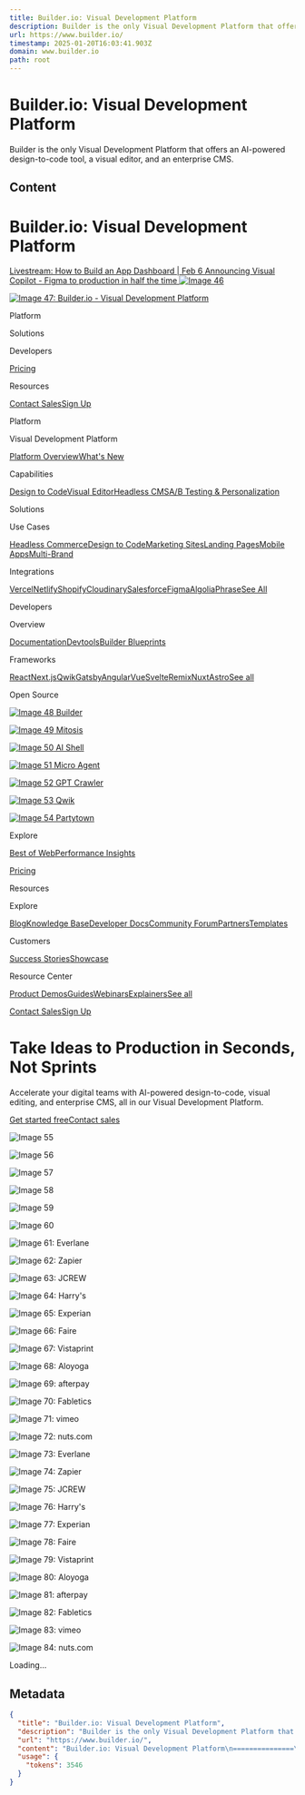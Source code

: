 ```yaml
---
title: Builder.io: Visual Development Platform
description: Builder is the only Visual Development Platform that offers an AI-powered design-to-code tool, a visual editor, and an enterprise CMS.
url: https://www.builder.io/
timestamp: 2025-01-20T16:03:41.903Z
domain: www.builder.io
path: root
---
```


# Builder.io: Visual Development Platform


Builder is the only Visual Development Platform that offers an AI-powered design-to-code tool, a visual editor, and an enterprise CMS.


## Content

Builder.io: Visual Development Platform
===============

[Livestream: How to Build an App Dashboard | Feb 6 Announcing Visual Copilot - Figma to production in half the time ![Image 46](https://cdn.builder.io/api/v1/image/assets%2FYJIGb4i01jvw0SRdL5Bt%2F298cf427a34f446ea00fd3985034c509?width=12)](https://www.builder.io/hub/webinars/builder-labs-app-dashboard)

[![Image 47: Builder.io - Visual Development Platform](https://cdn.builder.io/api/v1/image/assets%2FYJIGb4i01jvw0SRdL5Bt%2F160d3724e72b4f88af781e0887df5601?width=150)](https://www.builder.io/)

Platform

Solutions

Developers

[Pricing](https://www.builder.io/m/pricing)

Resources

[Contact Sales](https://www.builder.io/m/demo)[Sign Up](https://www.builder.io/content)

Platform

Visual Development Platform

[Platform Overview](https://www.builder.io/visual-development-platform)[What's New](https://www.builder.io/updates)

Capabilities

[Design to Code](https://www.builder.io/m/design-to-code)[Visual Editor](https://www.builder.io/visual-editor)[Headless CMS](https://www.builder.io/headless-cms)[A/B Testing & Personalization](https://www.builder.io/c/docs/abtesting)

Solutions

Use Cases

[Headless Commerce](https://www.builder.io/m/headless-commerce)[Design to Code](https://www.builder.io/m/design-to-code)[Marketing Sites](https://www.builder.io/m/marketing-sites)[Landing Pages](https://www.builder.io/m/landing-pages)[Mobile Apps](https://www.builder.io/m/mobile-apps)[Multi-Brand](https://www.builder.io/m/multi-brand-cms)

Integrations

[Vercel](https://www.builder.io/m/vercel)[Netlify](https://www.builder.io/m/netlify)[Shopify](https://www.builder.io/m/shopify)[Cloudinary](https://www.builder.io/m/cloudinary)[Salesforce](https://www.builder.io/m/integration/salesforce-commerce-cloud)[Figma](https://www.builder.io/figma-to-code)[Algolia](https://www.builder.io/m/algolia)[Phrase](https://www.builder.io/m/phrase)[See All](https://www.builder.io/m/integrations)

Developers

Overview

[Documentation](https://www.builder.io/c/docs/developers)[Devtools](https://www.builder.io/c/docs/devtools)[Builder Blueprints](https://www.builder.io/c/blueprints)

Frameworks

[React](https://www.builder.io/m/react-cms)[Next.js](https://www.builder.io/m/nextjs-cms)[Qwik](https://www.builder.io/m/qwik-cms)[Gatsby](https://www.builder.io/m/gatsby-cms)[Angular](https://www.builder.io/m/angular-cms)[Vue](https://www.builder.io/m/vue-cms)[Svelte](https://www.builder.io/m/svelte-cms)[Remix](https://www.builder.io/m/remix-cms)[Nuxt](https://www.builder.io/m/nuxt-cms)[Astro](https://www.builder.io/m/astro-cms)[See all](https://www.builder.io/hub/home?resource-type=frameworks)

Open Source

[![Image 48](https://cdn.builder.io/api/v1/image/assets%2FYJIGb4i01jvw0SRdL5Bt%2F3b5fbb631f084b0ab8cf42f038168557?width=20) Builder](https://github.com/BuilderIO/builder)

[](https://github.com/BuilderIO/builder)

[![Image 49](https://cdn.builder.io/api/v1/image/assets%2FYJIGb4i01jvw0SRdL5Bt%2Fa45d49818e464caaab4f4bb416fed861?width=20) Mitosis](https://github.com/BuilderIO/mitosis)

[](https://github.com/BuilderIO/mitosis)

[![Image 50](https://cdn.builder.io/api/v1/image/assets%2FYJIGb4i01jvw0SRdL5Bt%2F5ec5133cd71343768c96843cc84c01b4?width=20) AI Shell](https://github.com/BuilderIO/ai-shell)

[](https://github.com/BuilderIO/ai-shell)

[![Image 51](https://cdn.builder.io/api/v1/image/assets%2FYJIGb4i01jvw0SRdL5Bt%2F5ec5133cd71343768c96843cc84c01b4?width=20) Micro Agent](https://github.com/BuilderIO/micro-agent)

[](https://github.com/BuilderIO/micro-agent)

[![Image 52](https://cdn.builder.io/api/v1/image/assets%2FYJIGb4i01jvw0SRdL5Bt%2F5ec5133cd71343768c96843cc84c01b4?width=20) GPT Crawler](https://github.com/BuilderIO/gpt-crawler)

[](https://github.com/BuilderIO/gpt-crawler)

[![Image 53](https://cdn.builder.io/api/v1/image/assets%2FYJIGb4i01jvw0SRdL5Bt%2F416cf7e211004ff9b158aaae69c6127f?width=20) Qwik](https://github.com/BuilderIO/qwik)

[](https://github.com/BuilderIO/qwik)

[![Image 54](https://cdn.builder.io/api/v1/image/assets%2FYJIGb4i01jvw0SRdL5Bt%2Fa363237e3a9b4913ab637a881141d58b?width=20) Partytown](https://github.com/BuilderIO/partytown)

[](https://github.com/BuilderIO/partytown)

Explore

[Best of Web](https://best-of-web.builder.io/)[Performance Insights](https://www.builder.io/c/performance-insights)

[Pricing](https://www.builder.io/m/pricing)

Resources

Explore

[Blog](https://www.builder.io/blog)[Knowledge Base](https://www.builder.io/c/docs/intro)[Developer Docs](https://www.builder.io/c/docs/developers)[Community Forum](https://forum.builder.io/)[Partners](https://www.builder.io/m/partners)[Templates](https://www.builder.io/m/ultimate-landing-page-templates)

Customers

[Success Stories](https://www.builder.io/m/customers)[Showcase](https://www.builder.io/m/customer-showcase)

Resource Center

[Product Demos](https://www.builder.io/hub/home?resource-type=demos)[Guides](https://www.builder.io/hub/home?resource-type=guides)[Webinars](https://www.builder.io/hub/home?resource-type=webinars)[Explainers](https://www.builder.io/hub/home?resource-type=explainers)[See all](https://www.builder.io/hub/home)

[Contact Sales](https://www.builder.io/m/demo)[Sign Up](https://www.builder.io/content)

Take Ideas to Production in Seconds, Not Sprints
================================================

Accelerate your digital teams with AI-powered design-to-code, visual editing, and enterprise CMS, all in our Visual Development Platform.

[Get started free](https://www.builder.io/content)[Contact sales](https://www.builder.io/m/demo)

![Image 55](https://cdn.builder.io/api/v1/image/assets%2FYJIGb4i01jvw0SRdL5Bt%2F2b801c2fd42340b6826af1480c54d2d8?width=45)

![Image 56](https://cdn.builder.io/api/v1/image/assets%2FYJIGb4i01jvw0SRdL5Bt%2F1d0a3616ad384a4a8b0f344032e923d2?width=45)

![Image 57](https://cdn.builder.io/api/v1/image/assets%2FYJIGb4i01jvw0SRdL5Bt%2F7791e3b355c24f79baeb1b9f3e411cc8?width=45)

![Image 58](https://cdn.builder.io/api/v1/image/assets%2FYJIGb4i01jvw0SRdL5Bt%2Fa77f2879f9d34e4293cd9ad2b7c868bb?width=45)

![Image 59](https://cdn.builder.io/api/v1/image/assets%2FYJIGb4i01jvw0SRdL5Bt%2F4f45c7fb488f4e089bf9c0dc4f0ab9ef?width=45)

![Image 60](https://cdn.builder.io/api/v1/image/assets%2FYJIGb4i01jvw0SRdL5Bt%2Ff8bb5e5b50a84cc7b9dd607d92596ddc?width=45)

![Image 61: Everlane](https://cdn.builder.io/api/v1/image/assets%2FYJIGb4i01jvw0SRdL5Bt%2Ff85785e6aeac467fbe335a821d7469e7?width=110)

![Image 62: Zapier](https://cdn.builder.io/api/v1/image/assets%2FYJIGb4i01jvw0SRdL5Bt%2Fce8a53244e284e8ab5b2e769b2a6d212?width=110)

![Image 63: JCREW](https://cdn.builder.io/api/v1/image/assets%2FYJIGb4i01jvw0SRdL5Bt%2F86d30d5daf814fe8bbdbf9977728094d?width=110)

![Image 64: Harry's](https://cdn.builder.io/api/v1/image/assets%2FYJIGb4i01jvw0SRdL5Bt%2F38ed071cebed4d14aba6570e72aaadad?width=110)

![Image 65: Experian](https://cdn.builder.io/api/v1/image/assets%2FYJIGb4i01jvw0SRdL5Bt%2Fc58e8c2cc6d640fcbcf9db9fafd4391d?width=110)

![Image 66: Faire](https://cdn.builder.io/api/v1/image/assets%2FYJIGb4i01jvw0SRdL5Bt%2F5a3907e41bb94f8486a0d2f407997d0b?width=110)

![Image 67: Vistaprint](https://cdn.builder.io/api/v1/image/assets%2FYJIGb4i01jvw0SRdL5Bt%2Fd3554dc5f08742ff9acf3347808f8c89?width=110)

![Image 68: Aloyoga](https://cdn.builder.io/api/v1/image/assets%2FYJIGb4i01jvw0SRdL5Bt%2F732fce23efbb4744aa6732ba8c127bc3?width=110)

![Image 69: afterpay](https://cdn.builder.io/api/v1/image/assets%2FYJIGb4i01jvw0SRdL5Bt%2F3ce7f60ea619400e9478a6c48cef6445?width=110)

![Image 70: Fabletics](https://cdn.builder.io/api/v1/image/assets%2FYJIGb4i01jvw0SRdL5Bt%2Fe7f5fbcab5b140928512283830313f1f?width=110)

![Image 71: vimeo](https://cdn.builder.io/api/v1/image/assets%2FYJIGb4i01jvw0SRdL5Bt%2F5c3d128c7a294637a7b89a3b8bc97f78?width=110)

![Image 72: nuts.com](https://cdn.builder.io/api/v1/image/assets%2FYJIGb4i01jvw0SRdL5Bt%2F5fed2f8c8ab84e69a31f36f1e0e8d4f9?width=110)

![Image 73: Everlane](https://cdn.builder.io/api/v1/image/assets%2FYJIGb4i01jvw0SRdL5Bt%2Ff85785e6aeac467fbe335a821d7469e7?width=110)

![Image 74: Zapier](https://cdn.builder.io/api/v1/image/assets%2FYJIGb4i01jvw0SRdL5Bt%2Fce8a53244e284e8ab5b2e769b2a6d212?width=110)

![Image 75: JCREW](https://cdn.builder.io/api/v1/image/assets%2FYJIGb4i01jvw0SRdL5Bt%2F86d30d5daf814fe8bbdbf9977728094d?width=110)

![Image 76: Harry's](https://cdn.builder.io/api/v1/image/assets%2FYJIGb4i01jvw0SRdL5Bt%2F38ed071cebed4d14aba6570e72aaadad?width=110)

![Image 77: Experian](https://cdn.builder.io/api/v1/image/assets%2FYJIGb4i01jvw0SRdL5Bt%2Fc58e8c2cc6d640fcbcf9db9fafd4391d?width=110)

![Image 78: Faire](https://cdn.builder.io/api/v1/image/assets%2FYJIGb4i01jvw0SRdL5Bt%2F5a3907e41bb94f8486a0d2f407997d0b?width=110)

![Image 79: Vistaprint](https://cdn.builder.io/api/v1/image/assets%2FYJIGb4i01jvw0SRdL5Bt%2Fd3554dc5f08742ff9acf3347808f8c89?width=110)

![Image 80: Aloyoga](https://cdn.builder.io/api/v1/image/assets%2FYJIGb4i01jvw0SRdL5Bt%2F732fce23efbb4744aa6732ba8c127bc3?width=110)

![Image 81: afterpay](https://cdn.builder.io/api/v1/image/assets%2FYJIGb4i01jvw0SRdL5Bt%2F3ce7f60ea619400e9478a6c48cef6445?width=110)

![Image 82: Fabletics](https://cdn.builder.io/api/v1/image/assets%2FYJIGb4i01jvw0SRdL5Bt%2Fe7f5fbcab5b140928512283830313f1f?width=110)

![Image 83: vimeo](https://cdn.builder.io/api/v1/image/assets%2FYJIGb4i01jvw0SRdL5Bt%2F5c3d128c7a294637a7b89a3b8bc97f78?width=110)

![Image 84: nuts.com](https://cdn.builder.io/api/v1/image/assets%2FYJIGb4i01jvw0SRdL5Bt%2F5fed2f8c8ab84e69a31f36f1e0e8d4f9?width=110)

Loading...

## Metadata

```json
{
  "title": "Builder.io: Visual Development Platform",
  "description": "Builder is the only Visual Development Platform that offers an AI-powered design-to-code tool, a visual editor, and an enterprise CMS.",
  "url": "https://www.builder.io/",
  "content": "Builder.io: Visual Development Platform\n===============\n\n[Livestream: How to Build an App Dashboard | Feb 6 Announcing Visual Copilot - Figma to production in half the time ![Image 46](https://cdn.builder.io/api/v1/image/assets%2FYJIGb4i01jvw0SRdL5Bt%2F298cf427a34f446ea00fd3985034c509?width=12)](https://www.builder.io/hub/webinars/builder-labs-app-dashboard)\n\n[![Image 47: Builder.io - Visual Development Platform](https://cdn.builder.io/api/v1/image/assets%2FYJIGb4i01jvw0SRdL5Bt%2F160d3724e72b4f88af781e0887df5601?width=150)](https://www.builder.io/)\n\nPlatform\n\nSolutions\n\nDevelopers\n\n[Pricing](https://www.builder.io/m/pricing)\n\nResources\n\n[Contact Sales](https://www.builder.io/m/demo)[Sign Up](https://www.builder.io/content)\n\nPlatform\n\nVisual Development Platform\n\n[Platform Overview](https://www.builder.io/visual-development-platform)[What's New](https://www.builder.io/updates)\n\nCapabilities\n\n[Design to Code](https://www.builder.io/m/design-to-code)[Visual Editor](https://www.builder.io/visual-editor)[Headless CMS](https://www.builder.io/headless-cms)[A/B Testing & Personalization](https://www.builder.io/c/docs/abtesting)\n\nSolutions\n\nUse Cases\n\n[Headless Commerce](https://www.builder.io/m/headless-commerce)[Design to Code](https://www.builder.io/m/design-to-code)[Marketing Sites](https://www.builder.io/m/marketing-sites)[Landing Pages](https://www.builder.io/m/landing-pages)[Mobile Apps](https://www.builder.io/m/mobile-apps)[Multi-Brand](https://www.builder.io/m/multi-brand-cms)\n\nIntegrations\n\n[Vercel](https://www.builder.io/m/vercel)[Netlify](https://www.builder.io/m/netlify)[Shopify](https://www.builder.io/m/shopify)[Cloudinary](https://www.builder.io/m/cloudinary)[Salesforce](https://www.builder.io/m/integration/salesforce-commerce-cloud)[Figma](https://www.builder.io/figma-to-code)[Algolia](https://www.builder.io/m/algolia)[Phrase](https://www.builder.io/m/phrase)[See All](https://www.builder.io/m/integrations)\n\nDevelopers\n\nOverview\n\n[Documentation](https://www.builder.io/c/docs/developers)[Devtools](https://www.builder.io/c/docs/devtools)[Builder Blueprints](https://www.builder.io/c/blueprints)\n\nFrameworks\n\n[React](https://www.builder.io/m/react-cms)[Next.js](https://www.builder.io/m/nextjs-cms)[Qwik](https://www.builder.io/m/qwik-cms)[Gatsby](https://www.builder.io/m/gatsby-cms)[Angular](https://www.builder.io/m/angular-cms)[Vue](https://www.builder.io/m/vue-cms)[Svelte](https://www.builder.io/m/svelte-cms)[Remix](https://www.builder.io/m/remix-cms)[Nuxt](https://www.builder.io/m/nuxt-cms)[Astro](https://www.builder.io/m/astro-cms)[See all](https://www.builder.io/hub/home?resource-type=frameworks)\n\nOpen Source\n\n[![Image 48](https://cdn.builder.io/api/v1/image/assets%2FYJIGb4i01jvw0SRdL5Bt%2F3b5fbb631f084b0ab8cf42f038168557?width=20) Builder](https://github.com/BuilderIO/builder)\n\n[](https://github.com/BuilderIO/builder)\n\n[![Image 49](https://cdn.builder.io/api/v1/image/assets%2FYJIGb4i01jvw0SRdL5Bt%2Fa45d49818e464caaab4f4bb416fed861?width=20) Mitosis](https://github.com/BuilderIO/mitosis)\n\n[](https://github.com/BuilderIO/mitosis)\n\n[![Image 50](https://cdn.builder.io/api/v1/image/assets%2FYJIGb4i01jvw0SRdL5Bt%2F5ec5133cd71343768c96843cc84c01b4?width=20) AI Shell](https://github.com/BuilderIO/ai-shell)\n\n[](https://github.com/BuilderIO/ai-shell)\n\n[![Image 51](https://cdn.builder.io/api/v1/image/assets%2FYJIGb4i01jvw0SRdL5Bt%2F5ec5133cd71343768c96843cc84c01b4?width=20) Micro Agent](https://github.com/BuilderIO/micro-agent)\n\n[](https://github.com/BuilderIO/micro-agent)\n\n[![Image 52](https://cdn.builder.io/api/v1/image/assets%2FYJIGb4i01jvw0SRdL5Bt%2F5ec5133cd71343768c96843cc84c01b4?width=20) GPT Crawler](https://github.com/BuilderIO/gpt-crawler)\n\n[](https://github.com/BuilderIO/gpt-crawler)\n\n[![Image 53](https://cdn.builder.io/api/v1/image/assets%2FYJIGb4i01jvw0SRdL5Bt%2F416cf7e211004ff9b158aaae69c6127f?width=20) Qwik](https://github.com/BuilderIO/qwik)\n\n[](https://github.com/BuilderIO/qwik)\n\n[![Image 54](https://cdn.builder.io/api/v1/image/assets%2FYJIGb4i01jvw0SRdL5Bt%2Fa363237e3a9b4913ab637a881141d58b?width=20) Partytown](https://github.com/BuilderIO/partytown)\n\n[](https://github.com/BuilderIO/partytown)\n\nExplore\n\n[Best of Web](https://best-of-web.builder.io/)[Performance Insights](https://www.builder.io/c/performance-insights)\n\n[Pricing](https://www.builder.io/m/pricing)\n\nResources\n\nExplore\n\n[Blog](https://www.builder.io/blog)[Knowledge Base](https://www.builder.io/c/docs/intro)[Developer Docs](https://www.builder.io/c/docs/developers)[Community Forum](https://forum.builder.io/)[Partners](https://www.builder.io/m/partners)[Templates](https://www.builder.io/m/ultimate-landing-page-templates)\n\nCustomers\n\n[Success Stories](https://www.builder.io/m/customers)[Showcase](https://www.builder.io/m/customer-showcase)\n\nResource Center\n\n[Product Demos](https://www.builder.io/hub/home?resource-type=demos)[Guides](https://www.builder.io/hub/home?resource-type=guides)[Webinars](https://www.builder.io/hub/home?resource-type=webinars)[Explainers](https://www.builder.io/hub/home?resource-type=explainers)[See all](https://www.builder.io/hub/home)\n\n[Contact Sales](https://www.builder.io/m/demo)[Sign Up](https://www.builder.io/content)\n\nTake Ideas to Production in Seconds, Not Sprints\n================================================\n\nAccelerate your digital teams with AI-powered design-to-code, visual editing, and enterprise CMS, all in our Visual Development Platform.\n\n[Get started free](https://www.builder.io/content)[Contact sales](https://www.builder.io/m/demo)\n\n![Image 55](https://cdn.builder.io/api/v1/image/assets%2FYJIGb4i01jvw0SRdL5Bt%2F2b801c2fd42340b6826af1480c54d2d8?width=45)\n\n![Image 56](https://cdn.builder.io/api/v1/image/assets%2FYJIGb4i01jvw0SRdL5Bt%2F1d0a3616ad384a4a8b0f344032e923d2?width=45)\n\n![Image 57](https://cdn.builder.io/api/v1/image/assets%2FYJIGb4i01jvw0SRdL5Bt%2F7791e3b355c24f79baeb1b9f3e411cc8?width=45)\n\n![Image 58](https://cdn.builder.io/api/v1/image/assets%2FYJIGb4i01jvw0SRdL5Bt%2Fa77f2879f9d34e4293cd9ad2b7c868bb?width=45)\n\n![Image 59](https://cdn.builder.io/api/v1/image/assets%2FYJIGb4i01jvw0SRdL5Bt%2F4f45c7fb488f4e089bf9c0dc4f0ab9ef?width=45)\n\n![Image 60](https://cdn.builder.io/api/v1/image/assets%2FYJIGb4i01jvw0SRdL5Bt%2Ff8bb5e5b50a84cc7b9dd607d92596ddc?width=45)\n\n![Image 61: Everlane](https://cdn.builder.io/api/v1/image/assets%2FYJIGb4i01jvw0SRdL5Bt%2Ff85785e6aeac467fbe335a821d7469e7?width=110)\n\n![Image 62: Zapier](https://cdn.builder.io/api/v1/image/assets%2FYJIGb4i01jvw0SRdL5Bt%2Fce8a53244e284e8ab5b2e769b2a6d212?width=110)\n\n![Image 63: JCREW](https://cdn.builder.io/api/v1/image/assets%2FYJIGb4i01jvw0SRdL5Bt%2F86d30d5daf814fe8bbdbf9977728094d?width=110)\n\n![Image 64: Harry's](https://cdn.builder.io/api/v1/image/assets%2FYJIGb4i01jvw0SRdL5Bt%2F38ed071cebed4d14aba6570e72aaadad?width=110)\n\n![Image 65: Experian](https://cdn.builder.io/api/v1/image/assets%2FYJIGb4i01jvw0SRdL5Bt%2Fc58e8c2cc6d640fcbcf9db9fafd4391d?width=110)\n\n![Image 66: Faire](https://cdn.builder.io/api/v1/image/assets%2FYJIGb4i01jvw0SRdL5Bt%2F5a3907e41bb94f8486a0d2f407997d0b?width=110)\n\n![Image 67: Vistaprint](https://cdn.builder.io/api/v1/image/assets%2FYJIGb4i01jvw0SRdL5Bt%2Fd3554dc5f08742ff9acf3347808f8c89?width=110)\n\n![Image 68: Aloyoga](https://cdn.builder.io/api/v1/image/assets%2FYJIGb4i01jvw0SRdL5Bt%2F732fce23efbb4744aa6732ba8c127bc3?width=110)\n\n![Image 69: afterpay](https://cdn.builder.io/api/v1/image/assets%2FYJIGb4i01jvw0SRdL5Bt%2F3ce7f60ea619400e9478a6c48cef6445?width=110)\n\n![Image 70: Fabletics](https://cdn.builder.io/api/v1/image/assets%2FYJIGb4i01jvw0SRdL5Bt%2Fe7f5fbcab5b140928512283830313f1f?width=110)\n\n![Image 71: vimeo](https://cdn.builder.io/api/v1/image/assets%2FYJIGb4i01jvw0SRdL5Bt%2F5c3d128c7a294637a7b89a3b8bc97f78?width=110)\n\n![Image 72: nuts.com](https://cdn.builder.io/api/v1/image/assets%2FYJIGb4i01jvw0SRdL5Bt%2F5fed2f8c8ab84e69a31f36f1e0e8d4f9?width=110)\n\n![Image 73: Everlane](https://cdn.builder.io/api/v1/image/assets%2FYJIGb4i01jvw0SRdL5Bt%2Ff85785e6aeac467fbe335a821d7469e7?width=110)\n\n![Image 74: Zapier](https://cdn.builder.io/api/v1/image/assets%2FYJIGb4i01jvw0SRdL5Bt%2Fce8a53244e284e8ab5b2e769b2a6d212?width=110)\n\n![Image 75: JCREW](https://cdn.builder.io/api/v1/image/assets%2FYJIGb4i01jvw0SRdL5Bt%2F86d30d5daf814fe8bbdbf9977728094d?width=110)\n\n![Image 76: Harry's](https://cdn.builder.io/api/v1/image/assets%2FYJIGb4i01jvw0SRdL5Bt%2F38ed071cebed4d14aba6570e72aaadad?width=110)\n\n![Image 77: Experian](https://cdn.builder.io/api/v1/image/assets%2FYJIGb4i01jvw0SRdL5Bt%2Fc58e8c2cc6d640fcbcf9db9fafd4391d?width=110)\n\n![Image 78: Faire](https://cdn.builder.io/api/v1/image/assets%2FYJIGb4i01jvw0SRdL5Bt%2F5a3907e41bb94f8486a0d2f407997d0b?width=110)\n\n![Image 79: Vistaprint](https://cdn.builder.io/api/v1/image/assets%2FYJIGb4i01jvw0SRdL5Bt%2Fd3554dc5f08742ff9acf3347808f8c89?width=110)\n\n![Image 80: Aloyoga](https://cdn.builder.io/api/v1/image/assets%2FYJIGb4i01jvw0SRdL5Bt%2F732fce23efbb4744aa6732ba8c127bc3?width=110)\n\n![Image 81: afterpay](https://cdn.builder.io/api/v1/image/assets%2FYJIGb4i01jvw0SRdL5Bt%2F3ce7f60ea619400e9478a6c48cef6445?width=110)\n\n![Image 82: Fabletics](https://cdn.builder.io/api/v1/image/assets%2FYJIGb4i01jvw0SRdL5Bt%2Fe7f5fbcab5b140928512283830313f1f?width=110)\n\n![Image 83: vimeo](https://cdn.builder.io/api/v1/image/assets%2FYJIGb4i01jvw0SRdL5Bt%2F5c3d128c7a294637a7b89a3b8bc97f78?width=110)\n\n![Image 84: nuts.com](https://cdn.builder.io/api/v1/image/assets%2FYJIGb4i01jvw0SRdL5Bt%2F5fed2f8c8ab84e69a31f36f1e0e8d4f9?width=110)\n\nLoading...",
  "usage": {
    "tokens": 3546
  }
}
```
